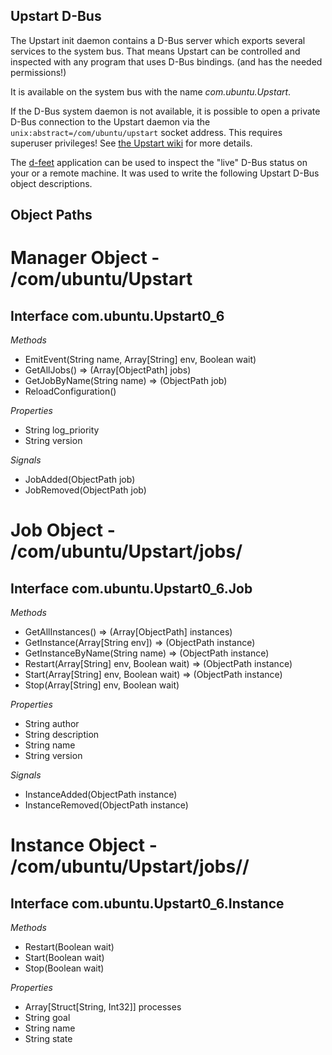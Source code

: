 Upstart D-Bus
-------------

The Upstart init daemon contains a D-Bus server which exports several services
to the system bus. That means Upstart can be controlled and inspected with any
program that uses D-Bus bindings. (and has the needed permissions!)

It is available on the system bus with the name _com.ubuntu.Upstart_.

If the D-Bus system daemon is not available, it is possible to open a private
D-Bus connection to the Upstart daemon via the
`unix:abstract=/com/ubuntu/upstart` socket address. This requires superuser
privileges! See [the Upstart wiki](http://upstart.ubuntu.com/wiki/DBusInterface)
for more details.

The [d-feet](http://live.gnome.org/DFeet) application can be used to inspect
the "live" D-Bus status on your or a remote machine. It was used to write
the following Upstart D-Bus object descriptions.

Object Paths
------------

# Manager Object - /com/ubuntu/Upstart

## Interface com.ubuntu.Upstart0\_6

_Methods_

* EmitEvent(String name, Array[String] env, Boolean wait)
* GetAllJobs() => (Array[ObjectPath] jobs)
* GetJobByName(String name) => (ObjectPath job)
* ReloadConfiguration()

_Properties_

* String log\_priority
* String version

_Signals_

* JobAdded(ObjectPath job)
* JobRemoved(ObjectPath job)

# Job Object - /com/ubuntu/Upstart/jobs/<name>

## Interface com.ubuntu.Upstart0\_6.Job

_Methods_

* GetAllInstances() => (Array[ObjectPath] instances)
* GetInstance(Array[String env]) => (ObjectPath instance)
* GetInstanceByName(String name) => (ObjectPath instance)
* Restart(Array[String] env, Boolean wait) => (ObjectPath instance)
* Start(Array[String] env, Boolean wait) => (ObjectPath instance)
* Stop(Array[String] env, Boolean wait)

_Properties_

* String author
* String description
* String name
* String version

_Signals_

* InstanceAdded(ObjectPath instance)
* InstanceRemoved(ObjectPath instance)

# Instance Object - /com/ubuntu/Upstart/jobs/<name>/<instance>

## Interface com.ubuntu.Upstart0\_6.Instance

_Methods_

* Restart(Boolean wait)
* Start(Boolean wait)
* Stop(Boolean wait)

_Properties_

* Array[Struct[String, Int32]] processes
* String goal
* String name
* String state
